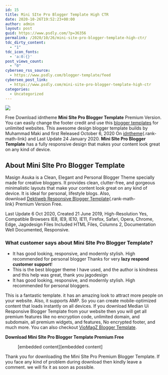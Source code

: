```yaml
---
id: 15
title: Mini SIte Pro Blogger Template High CTR
date: 2020-10-26T19:52:23+00:00
author: admin
layout: post
guid: https://www.psdly.com/?p=36356
permalink: /2020/10/26/mini-site-pro-blogger-template-high-ctr/
tdc_dirty_content:
  - "1"
tdc_icon_fonts:
  - 'a:0:{}'
post_views_count:
  - "0"
cyberseo_rss_source:
  - https://www.psdly.com/blogger-template/feed
cyberseo_post_link:
  - https://www.psdly.com/mini-site-pro-blogger-template-high-ctr
categories:
  - Uncategorized
---
```

<div>
  <img src="https://i0.wp.com/www.psdly.com/wp-content/uploads/2020/10/Mini-Site-Blogger-Template-Premium-Version-Free-Download.jpg" class="ff-og-image-inserted" />
</div>

Free Download idntheme **Mini SIte Pro Blogger Template**&nbsp;Premium Version. You can easily change the footer credit and use this&nbsp;[blogger templates](https://www.psdly.com/blogger-template)&nbsp;for unlimited websites. This awesome design blogger template builds&nbsp;by Muhammad Maki and first Released October 6, 2020 On&nbsp;[idntheme](https://www.psdly.com){.rank-math-link} and Last Update 24 January 2020.&nbsp;**Mini SIte Pro Blogger Template**&nbsp;has a fully responsive design that makes your content look great on any kind of device.

## **About**&nbsp;**Mini SIte Pro Blogger Template**

Masign Asuka is a Clean, Elegant and Personal Blogger Theme specially made for creative bloggers. It provides clean, clutter-free, and gorgeous minimalistic layouts that make your content look great on any kind of device. It is ideal for personal, lifestyle blogs. Also, download&nbsp;[Dektiweb&nbsp;Responsive Blogger Template](https://www.psdly.com/detikweb-blogger-template-premium){.rank-math-link}&nbsp;Premium Version Free.

Last Update 6 Oct 2020, Created 21 June 2019, High-Resolution Yes, Compatible Browsers IE8, IE9, IE10, IE11, Firefox, Safari, Opera, Chrome, Edge, Jagodesign Files Included HTML Files, Columns 2, Documentation Well Documented, Responsive.

### **What customer says about&nbsp;Mini SIte Pro**&nbsp;**Blogger Template?**

  * It has good looking, responsive, and modernly stylish. High recommended for personal blogger Thanks for very&nbsp;**lazy respond customer support**!
  * This is the best blogger theme I have used, and the author is kindness and this help was great, thank you jagodesign
  * It has good looking, responsive, and modernly stylish. High recommended for personal bloggers.

This is a fantastic template. it has an amazing look to attract more people on your website. Also, it supports AMP. So you can create mobile-optimized content that loads instantly on all devices. If you download Median Ui Responsive Blogger Template from your website then you will get all premium features like no encryption code, unlimited domain, and subdomain, all premium widgets, and features, No encrypted footer, and much more. You can also checkout&nbsp;<a rel="noreferrer noopener" href="https://www.psdly.com/2020/06/viomagz-blogger-template.html" target="_blank" class="rank-math-link">VioMagZ Blogger Template</a>.

<p class="has-text-align-center">
  <strong>Download Mini SIte Pro Blogger Template Premium Free</strong>
</p><figure class="wp-block-embed-youtube wp-block-embed is-type-video is-provider-youtube wp-embed-aspect-16-9 wp-has-aspect-ratio"> 

<div class="wp-block-embed__wrapper">
  <p>
    [embedded content][embedded content]
  </p>
</div></figure> 

Thank you for downloading&nbsp;the&nbsp;Mini SIte Pro Premium Blogger Template. If you face any kind of problem during download then kindly leave a comment. we will fix it as soon as possible.